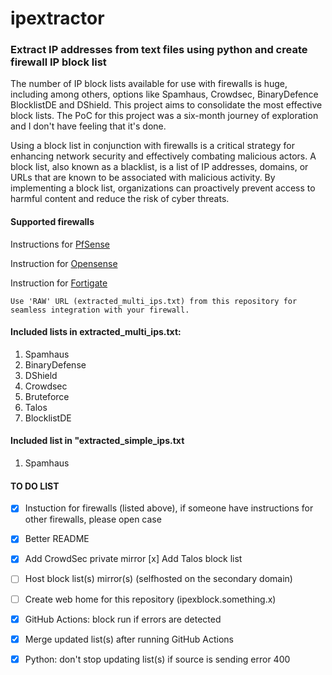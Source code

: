 # ipextractor #
### Extract IP addresses from text files using python and create firewall IP block list

The number of IP block lists available for use with firewalls is huge, including among others, options like Spamhaus, Crowdsec, BinaryDefence BlocklistDE and DShield. This project aims to consolidate the most effective block lists. The PoC for this project was a six-month journey of exploration and I don't have feeling that it's done.


Using a block list in conjunction with firewalls is a critical strategy for enhancing network security and effectively combating malicious actors. A block list, also known as a blacklist, is a list of IP addresses, domains, or URLs that are known to be associated with malicious activity. By implementing a block list, organizations can proactively prevent access to harmful content and reduce the risk of cyber threats.

#### Supported firewalls

Instructions for [PfSense](https://www.provya.com/blog/pfsense-opnsense-blocking-bad-risky-ip-addresses/)

Instruction for [Opensense](https://docs.opnsense.org/manual/how-tos/edrop.html)

Instruction for [Fortigate](https://docs.fortinet.com/document/fortigate/7.2.4/administration-guide/891236/ip-address-threat-feed)

`` Use 'RAW' URL (extracted_multi_ips.txt) from this repository for seamless integration with your firewall. ``

#### Included lists in extracted_multi_ips.txt:

1. Spamhaus
2. BinaryDefense
3. DShield
4. Crowdsec
5. Bruteforce
6. Talos
7. BlocklistDE

#### Included list in "extracted_simple_ips.txt
1. Spamhaus

#### TO DO LIST

- [x] Instuction for firewalls (listed above), if someone have instructions for other firewalls, please open case
- [x] Better README
- [x] Add CrowdSec private mirror
  [x] Add Talos block list
- [ ] Host block list(s) mirror(s) (selfhosted on the secondary domain)
- [ ] Create web home for this repository (ipexblock.something.x)
- [x] GitHub Actions: block run if errors are detected
- [x] Merge updated list(s) after running GitHub Actions
- [x] Python: don't stop updating list(s) if source is sending error 400

